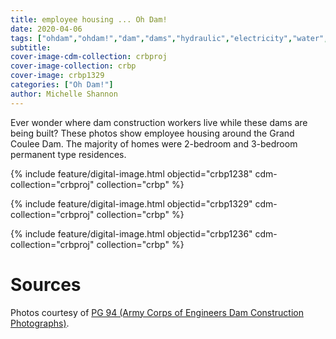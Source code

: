 ```yaml
---
title: employee housing ... Oh Dam!
date: 2020-04-06
tags: ["ohdam","ohdam!","dam","dams","hydraulic","electricity","water","irrigation","ColumbiaRiver","columbiariverbasin"]
subtitle: 
cover-image-cdm-collection: crbproj
cover-image-collection: crbp
cover-image: crbp1329
categories: ["Oh Dam!"]
author: Michelle Shannon
---
```


Ever wonder where dam construction workers live while
these dams are being built? These photos show employee housing around the Grand
Coulee Dam. The majority of homes were 2-bedroom and 3-bedroom permanent type
residences.

{% include feature/digital-image.html objectid="crbp1238" cdm-collection="crbproj" collection="crbp" %}

{% include feature/digital-image.html objectid="crbp1329" cdm-collection="crbproj" collection="crbp" %}

{% include feature/digital-image.html objectid="crbp1236" cdm-collection="crbproj" collection="crbp" %}

# Sources

Photos courtesy of [PG 94 (Army Corps of Engineers Dam Construction Photographs)](https://archiveswest.orbiscascade.org/ark:/80444/xv165618/op=fstyle.aspx?t=k&amp;q=).
